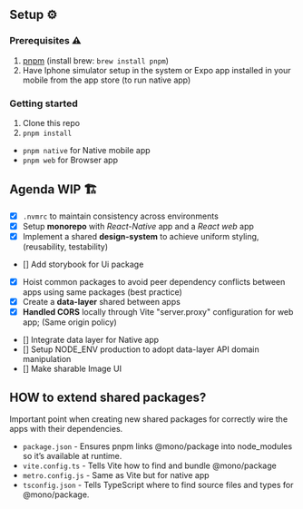 ## Setup ⚙️

### Prerequisites ⚠️

1. [pnpm](https://pnpm.io/installation) (install brew: `brew install pnpm`)
2. Have Iphone simulator setup in the system or Expo app installed in your mobile from the app store (to run native app)

### Getting started

1. Clone this repo
2. `pnpm install`

- `pnpm native` for Native mobile app
- `pnpm web` for Browser app

## Agenda WIP 🏗️

- [x] `.nvmrc` to maintain consistency across environments
- [x] Setup **monorepo** with _React-Native_ app and a _React web_ app
- [x] Implement a shared **design-system** to achieve uniform styling, (reusability, testability)
- [] Add storybook for Ui package
- [x] Hoist common packages to avoid peer dependency conflicts between apps using same packages (best practice)
- [x] Create a **data-layer** shared between apps
- [x] **Handled CORS** locally through Vite "server.proxy" configuration for web app; (Same origin policy)
- [] Integrate data layer for Native app
- [] Setup NODE_ENV production to adopt data-layer API domain manipulation
- [] Make sharable Image UI

## HOW to extend shared packages?

Important point when creating new shared packages for correctly wire the apps with their dependencies.

- `package.json` - Ensures pnpm links @mono/package into node_modules so it’s available at runtime.
- `vite.config.ts` - Tells Vite how to find and bundle @mono/package
- `metro.config.js` - Same as Vite but for native app
- `tsconfig.json` - Tells TypeScript where to find source files and types for @mono/package.
